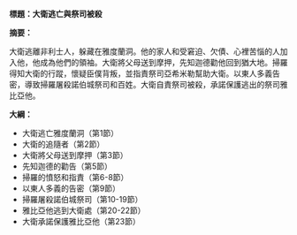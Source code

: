 **標題：大衛逃亡與祭司被殺**

**摘要：**

大衛逃離非利士人，躲藏在雅度蘭洞。他的家人和受窘迫、欠債、心裡苦惱的人加入他，他成為他們的領袖。大衛將父母送到摩押，先知迦德勸他回到猶大地。掃羅得知大衛的行蹤，懷疑臣僕背叛，並指責祭司亞希米勒幫助大衛。以東人多義告密，導致掃羅屠殺諾伯城祭司和百姓。大衛自責祭司被殺，承諾保護逃出的祭司雅比亞他。

**大綱：**

* 大衛逃亡雅度蘭洞（第1節）
* 大衛的追隨者（第2節）
* 大衛將父母送到摩押（第3節）
* 先知迦德的勸告（第5節）
* 掃羅的憤怒和指責（第6-8節）
* 以東人多義的告密（第9節）
* 掃羅屠殺諾伯城祭司（第10-19節）
* 雅比亞他逃到大衛處（第20-22節）
* 大衛承諾保護雅比亞他（第23節）